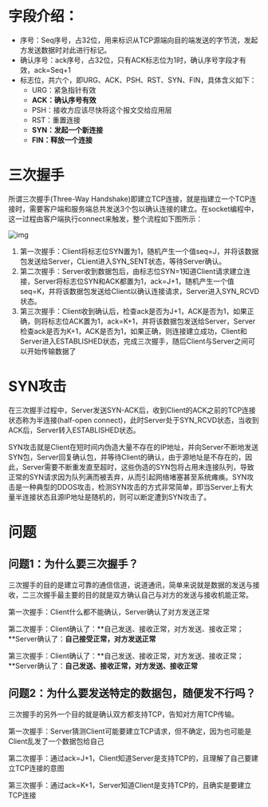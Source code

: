 # 字段介绍：

* 序号：Seq序号，占32位，用来标识从TCP源端向目的端发送的字节流，发起方发送数据时对此进行标记。
* 确认序号：ack序号，占32位，只有ACK标志位为1时，确认序号字段才有效，ack=Seq+1
* 标志位，共六个，即URG、ACK、PSH、RST、SYN、FIN，具体含义如下：
  * URG：紧急指针有效
  * **ACK：确认序号有效**
  * PSH：接收方应该尽快将这个报文交给应用层
  * RST：重置连接
  * **SYN：发起一个新连接**
  * **FIN：释放一个连接**

# 三次握手

所谓三次握手(Three-Way Handshake)即建立TCP连接，就是指建立一个TCP连接时，需要客户端和服务端总共发送3个包以确认连接的建立。在socket编程中，这一过程由客户端执行connect来触发，整个流程如下图所示：

![img](./20170309185827079.png)

1. 第一次握手：Client将标志位SYN置为1，随机产生一个值seq=J，并将该数据包发送给Server，CLient进入SYN_SENT状态，等待Server确认。
2. 第二次握手：Server收到数据包后，由标志位SYN=1知道Client请求建立连接，Server将标志位SYN和ACK都置为1，ack=J+1，随机产生一个值seq=K，并将该数据包发送给Client以确认连接请求，Server进入SYN_RCVD状态。
3. 第三次握手：Client收到确认后，检查ack是否为J+1，ACK是否为1，如果正确，则将标志位ACK置为1，ack=K+1，并将该数据包发送给Server，Server检查ack是否为K+1，ACK是否为1，如果正确，则连接建立成功，Client和Server进入ESTABLISHED状态，完成三次握手，随后Client与Server之间可以开始传输数据了

# SYN攻击

在三次握手过程中，Server发送SYN-ACK后，收到Client的ACK之前的TCP连接状态称为半连接(half-open connect)，此时Server处于SYN_RCVD状态，当收到ACK后，Server转入ESTABLISHED状态。

SYN攻击就是Client在短时间内伪造大量不存在的IP地址，并向Server不断地发送SYN包，Server回复确认包，并等待Client的确认，由于源地址是不存在的，因此，Server需要不断重发直至超时，这些伪造的SYN包将占用未连接队列，导致正常的SYN请求因为队列满而被丢弃，从而引起网络堵塞甚至系统瘫痪。SYN攻击是一种典型的DDOS攻击，检测SYN攻击的方式非常简单，即当Server上有大量半连接状态且源IP地址是随机的，则可以断定遭到SYN攻击了。

# 问题

## 问题1：为什么要三次握手？

三次握手的目的是建立可靠的通信信道，说道通讯，简单来说就是数据的发送与接收，二三次握手最主要的目的就是双方确认自己与对方的发送与接收机能正常。

第一次握手：Client什么都不能确认，Server确认了对方发送正常

第二次握手：Client确认了：**自己发送、接收正常，对方发送、接收正常；**Server确认了：**自己接受正常，对方发送正常**

第三次握手：Client确认了：**自己发送、接收正常，对方发送、接收正常；**Server确认了：**自己发送、接收正常，对方发送、接收正常**

## 问题2：为什么要发送特定的数据包，随便发不行吗？

三次握手的另外一个目的就是确认双方都支持TCP，告知对方用TCP传输。

第一次握手：Server猜测Client可能要建立TCP请求，但不确定，因为也可能是Client乱发了一个数据包给自己

第二次握手：通过ack=J+1，Client知道Server是支持TCP的，且理解了自己要建立TCP连接的意图

第三次握手：通过ack=K+1，Server知道Client是支持TCP的，且确实是要建立TCP连接

